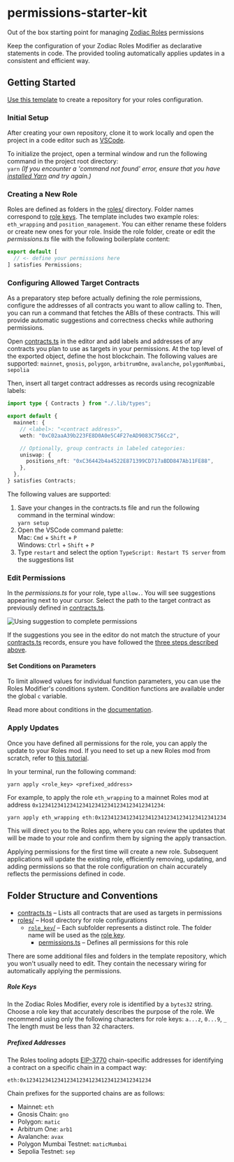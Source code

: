 # permissions-starter-kit

Out of the box starting point for managing [Zodiac Roles](https://roles.gnosisguild.org) permissions

Keep the configuration of your Zodiac Roles Modifier as declarative statements in code.
The provided tooling automatically applies updates in a consistent and efficient way.

## Getting Started

[Use this template](https://github.com/new?template_name=permissions-starter-kit&template_owner=gnosisguild) to create a repository for your roles configuration.

### Initial Setup

After creating your own repository, clone it to work locally and open the project in a code editor such as [VSCode](https://code.visualstudio.com).

To initialize the project, open a terminal window and run the following command in the project root directory:  
 `yarn` _(If you encounter a 'command not found' error, ensure that you have [installed Yarn](https://classic.yarnpkg.com/lang/en/docs/install/) and try again.)_

### Creating a New Role

Roles are defined as folders in the [roles/](./roles) directory.
Folder names correspond to [role keys](#role-keys).
The template includes two example roles: `eth_wrapping` and `position_management`.
You can either rename these folders or create new ones for your role.
Inside the role folder, create or edit the _permissions.ts_ file with the following boilerplate content:

```typescript
export default [
  // <- define your permissions here
] satisfies Permissions;
```

### Configuring Allowed Target Contracts

As a preparatory step before actually defining the role permissions, configure the addresses of all contracts you want to allow calling to.
Then, you can run a command that fetches the ABIs of these contracts.
This will provide automatic suggestions and correctness checks while authoring permissions.

Open [contracts.ts](./contracts.ts) in the editor and add labels and addresses of any contracts you plan to use as targets in your permissions.
At the top level of the exported object, define the host blockchain.
The following values are supported:
`mainnet`, `gnosis`, `polygon`, `arbitrumOne`, `avalanche`, `polygonMumbai`, `sepolia`

Then, insert all target contract addresses as records using recognizable labels:

```typescript
import type { Contracts } from "./.lib/types";

export default {
  mainnet: {
    // <label>: "<contract address>",
    weth: "0xC02aaA39b223FE8D0A0e5C4F27eAD9083C756Cc2",

    // Optionally, group contracts in labeled categories:
    uniswap: {
      positions_nft: "0xC36442b4a4522E871399CD717aBDD847Ab11FE88",
    },
  },
} satisfies Contracts;
```

<a name="sdk-setup-steps"></a>The following values are supported:

1. Save your changes in the contracts.ts file and run the following command in the terminal window:  
   `yarn setup`
2. Open the VSCode command palette:  
   Mac: `Cmd` + `Shift` + `P`  
   Windows: `Ctrl` + `Shift` + `P`
3. Type `restart` and select the option `TypeScript: Restart TS server` from the suggestions list

### Edit Permissions

In the _permissions.ts_ for your role, type `allow.`.
You will see suggestions appearing next to your cursor.
Select the path to the target contract as previously defined in [contracts.ts](./contracts.ts).

<img src="https://i.imgur.com/2jKAoNk.gif" alt="Using suggestion to complete permissions" />

If the suggestions you see in the editor do not match the structure of your [contracts.ts](./contracts.ts) records, ensure you have followed the [three steps described above](#sdk-setup-steps).

#### Set Conditions on Parameters

To limit allowed values for individual function parameters, you can use the Roles Modifier's conditions system.
Condition functions are available under the global `c` variable.

Read more about conditions in the [documentation](https://docs.roles.gnosisguild.org/sdk/conditions).

### Apply Updates

Once you have defined all permissions for the role, you can apply the update to your Roles mod.
If you need to set up a new Roles mod from scratch, refer to [this tutorial](https://zodiac.wiki/index.php?title=Roles_Modifier:_Operator_Tutorial).

In your terminal, run the following command:

```
yarn apply <role_key> <prefixed_address>
```

For example, to apply the role `eth_wrapping` to a mainnet Roles mod at address `0x1234123412341234123412341234123412341234`:

```
yarn apply eth_wrapping eth:0x1234123412341234123412341234123412341234
```

This will direct you to the Roles app, where you can review the updates that will be made to your role and confirm them by signing the apply transaction.

Applying permissions for the first time will create a new role.
Subsequent applications will update the existing role, efficiently removing, updating, and adding permissions so that the role configuration on chain accurately reflects the permissions defined in code.

## Folder Structure and Conventions

- [contracts.ts](./contracts.ts) – Lists all contracts that are used as targets in permissions
- [roles/](./roles) – Host directory for role configurations
  - [`role_key`/](./roles/eth_wrapping) – Each subfolder represents a distinct role. The folder name will be used as the [role key](#role-keys).
    - [permissions.ts](./roles/eth_wrapping/permissions.ts) – Defines all permissions for this role

There are some additional files and folders in the template repository, which you won't usually need to edit.
They contain the necessary wiring for automatically applying the permissions.

##### Role Keys

In the Zodiac Roles Modifier, every role is identified by a `bytes32` string.
Choose a role key that accurately describes the purpose of the role.
We recommend using only the following characters for role keys: `a...z`, `0...9`, `_`
The length must be less than 32 characters.

##### Prefixed Addresses

The Roles tooling adopts [EIP-3770](https://eips.ethereum.org/EIPS/eip-3770) chain-specific addresses for identifying a contract on a specific chain in a compact way:

```
eth:0x1234123412341234123412341234123412341234
```

Chain prefixes for the supported chains are as follows:

- Mainnet: `eth`
- Gnosis Chain: `gno`
- Polygon: `matic`
- Arbitrum One: `arb1`
- Avalanche: `avax`
- Polygon Mumbai Testnet: `maticMumbai`
- Sepolia Testnet: `sep`
